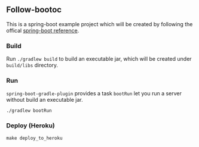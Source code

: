## Follow-bootoc

This is a spring-boot example project which will be created by following the offical [spring-boot reference](http://docs.spring.io/spring-boot/docs/current/reference/html/).

### Build 
Run `./gradlew build` to build an executable jar, which will be created under `build/libs` directory.

### Run 
`spring-boot-gradle-plugin` provides a task `bootRun` let you run a server without build an executable jar.

```
./gradlew bootRun
```

### Deploy (Heroku)
```
make deploy_to_heroku
```